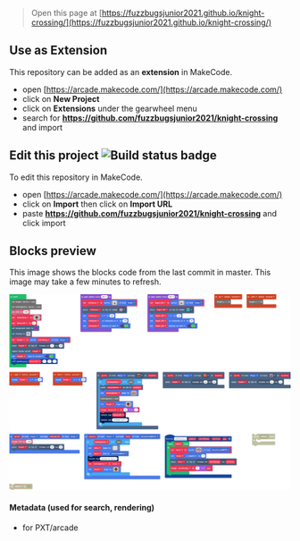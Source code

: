  


> Open this page at [https://fuzzbugsjunior2021.github.io/knight-crossing/](https://fuzzbugsjunior2021.github.io/knight-crossing/)

## Use as Extension

This repository can be added as an **extension** in MakeCode.

* open [https://arcade.makecode.com/](https://arcade.makecode.com/)
* click on **New Project**
* click on **Extensions** under the gearwheel menu
* search for **https://github.com/fuzzbugsjunior2021/knight-crossing** and import

## Edit this project ![Build status badge](https://github.com/fuzzbugsjunior2021/knight-crossing/workflows/MakeCode/badge.svg)

To edit this repository in MakeCode.

* open [https://arcade.makecode.com/](https://arcade.makecode.com/)
* click on **Import** then click on **Import URL**
* paste **https://github.com/fuzzbugsjunior2021/knight-crossing** and click import

## Blocks preview

This image shows the blocks code from the last commit in master.
This image may take a few minutes to refresh.

![A rendered view of the blocks](https://github.com/fuzzbugsjunior2021/knight-crossing/raw/master/.github/makecode/blocks.png)

#### Metadata (used for search, rendering)

* for PXT/arcade
<script src="https://makecode.com/gh-pages-embed.js"></script><script>makeCodeRender("{{ site.makecode.home_url }}", "{{ site.github.owner_name }}/{{ site.github.repository_name }}");</script>
